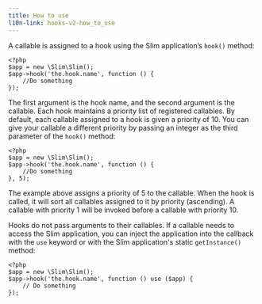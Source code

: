 ```yaml
---
title: How to use
l10n-link: hooks-v2-how_to_use
---
```

A callable is assigned to a hook using the Slim application’s `hook()` method:

    <?php
    $app = new \Slim\Slim();
    $app->hook('the.hook.name', function () {
        //Do something
    });

The first argument is the hook name, and the second argument is the callable. Each hook maintains a priority
list of registered callables. By default, each callable assigned to a hook is given a priority of 10. You can give
your callable a different priority by passing an integer as the third parameter of the `hook()` method:

    <?php
    $app = new \Slim\Slim();
    $app->hook('the.hook.name', function () {
        //Do something
    }, 5);

The example above assigns a priority of 5 to the callable. When the hook is called, it will sort all callables
assigned to it by priority (ascending). A callable with priority 1 will be invoked before a callable with priority 10.

Hooks do not pass arguments to their callables. If a callable needs to access the Slim application, you can inject
the application into the callback with the `use` keyword or with the Slim application's static `getInstance()` method:

    <?php
    $app = new \Slim\Slim();
    $app->hook('the.hook.name', function () use ($app) {
        // Do something
    });
